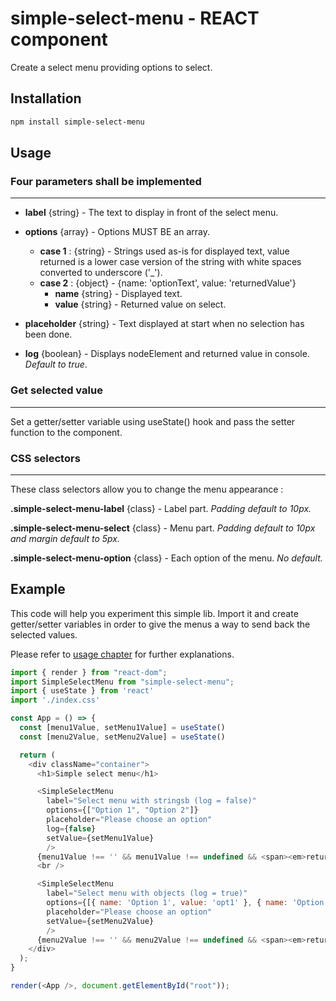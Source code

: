 # simple-select-menu - REACT component

Create a select menu providing options to select.

## Installation

```bash
npm install simple-select-menu
```

## Usage

### Four parameters shall be implemented

---

* **label** {string} - The text to display in front of the select menu.
* **options** {array} - Options MUST BE an array.
  * **case 1** : {string} - Strings used as-is for displayed text, value returned is a lower case version of the string with white spaces converted to underscore ('_').
  * **case 2** : {object} - {name: 'optionText', value: 'returnedValue'}
    * **name** {string} - Displayed text.
    * **value** {string} - Returned value on select.

* **placeholder** {string} - Text displayed at start when no selection has been done.
* **log** {boolean} - Displays nodeElement and returned value in console. *Default to true*.

### Get selected value

---

Set a getter/setter variable using useState() hook and pass the setter function to the component.

### CSS selectors

---
These class selectors allow you to change the menu appearance :

**.simple-select-menu-label** {class} - Label part. *Padding default to 10px.*

**.simple-select-menu-select** {class} - Menu part. *Padding default to 10px and margin default to 5px.*

**.simple-select-menu-option** {class} - Each option of the menu. *No default.*

## Example

This code will help you experiment this simple lib.
Import it and create getter/setter variables in order to give the menus a way to send back the selected values.

Please refer to [usage chapter](#usage) for further explanations.

```javascript
import { render } from "react-dom";
import SimpleSelectMenu from "simple-select-menu";
import { useState } from 'react'
import './index.css'

const App = () => {
  const [menu1Value, setMenu1Value] = useState()
  const [menu2Value, setMenu2Value] = useState()

  return (
    <div className="container">
      <h1>Simple select menu</h1>

      <SimpleSelectMenu
        label="Select menu with stringsb (log = false)"
        options={["Option 1", "Option 2"]}
        placeholder="Please choose an option"
        log={false}
        setValue={setMenu1Value}
        />
      {menu1Value !== '' && menu1Value !== undefined && <span><em>returned value: {menu1Value}</em></span>}
      <br />

      <SimpleSelectMenu
        label="Select menu with objects (log = true)"
        options={[{ name: 'Option 1', value: 'opt1' }, { name: 'Option 2', value: 'opt2' }]}
        placeholder="Please choose an option"
        setValue={setMenu2Value}
        />
      {menu2Value !== '' && menu2Value !== undefined && <span><em>returned value: {menu2Value}</em></span>}
    </div>
  );
}

render(<App />, document.getElementById("root"));
```
